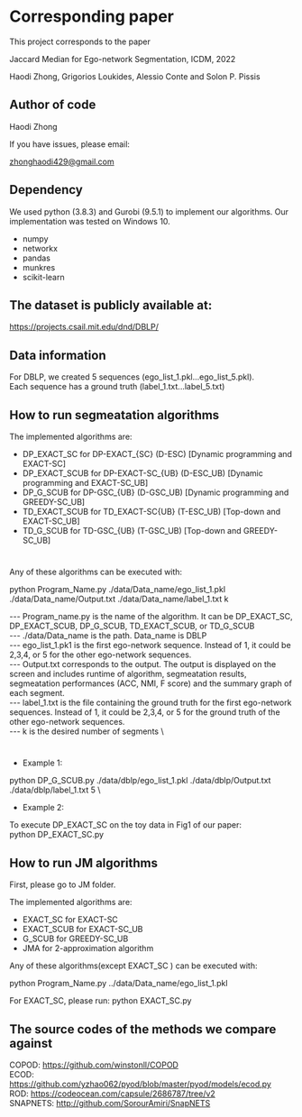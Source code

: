 # Corresponding paper
This project corresponds to the paper

Jaccard Median for Ego-network Segmentation, ICDM, 2022

Haodi Zhong, Grigorios Loukides, Alessio Conte and Solon P. Pissis

## Author of code

Haodi Zhong

If you have issues, please email:

zhonghaodi429@gmail.com

## Dependency


We used python (3.8.3) and  Gurobi (9.5.1) to implement our algorithms. Our implementation was tested on Windows 10.

- numpy
- networkx 
- pandas 
- munkres
- scikit-learn

## The dataset is publicly available at:

https://projects.csail.mit.edu/dnd/DBLP/ 

## Data information

For DBLP, we created 5 sequences (ego_list_1.pkl...ego_list_5.pkl). \
Each sequence has a ground truth (label_1.txt...label_5.txt) 

## How to run segmeatation algorithms

The implemented algorithms are: 

* DP_EXACT_SC for DP-EXACT_{SC} (D-ESC)	      [Dynamic programming and EXACT-SC] 	
* DP_EXACT_SCUB for DP-EXACT-SC_{UB} (D-ESC_UB) [Dynamic programming and EXACT-SC_UB] 
* DP_G_SCUB for DP-GSC_{UB} (D-GSC_UB)	      [Dynamic programming and GREEDY-SC_UB] 	 
* TD_EXACT_SCUB for TD_EXACT-SC{UB} (T-ESC_UB)  [Top-down and EXACT-SC_UB] 	 
* TD_G_SCUB for TD-GSC_{UB} (T-GSC_UB)          [Top-down and GREEDY-SC_UB]	


#

Any of these algorithms can be executed with: 	 
	 
python Program_Name.py ./data/Data_name/ego_list_1.pkl ./data/Data_name/Output.txt  ./data/Data_name/label_1.txt k	 

--- Program_name.py is the name of the algorithm. It can be DP_EXACT_SC, DP_EXACT_SCUB, DP_G_SCUB, TD_EXACT_SCUB, or TD_G_SCUB	 \
--- ./data/Data_name is the path. Data_name is DBLP	 \
--- ego_list_1.pk1 is the first ego-network sequence. Instead of 1, it could be 2,3,4, or 5 for the other ego-network sequences.	 \
--- Output.txt corresponds to the output. The output is displayed on the screen and includes runtime of algorithm, segmeatation results, segmeatation performances (ACC, NMI, F score) and the summary graph of each segment. 	 \
--- label_1.txt is the file containing the ground truth for the first ego-network sequences. Instead of 1, it could be 2,3,4, or 5 for the ground truth of the other ego-network sequences.	 \
--- k is the desired number of segments	 \

#

* Example 1:	 

python DP_G_SCUB.py ./data/dblp/ego_list_1.pkl ./data/dblp/Output.txt  ./data/dblp/label_1.txt 5	 \
	 
* Example 2: 	 

To execute DP_EXACT_SC on the toy data in Fig1 of our paper:	 \
python DP_EXACT_SC.py 	 

## How to run JM algorithms

First, please go to JM folder.

The implemented algorithms are:

* EXACT_SC for EXACT-SC  
* EXACT_SCUB for EXACT-SC_UB
* G_SCUB for GREEDY-SC_UB
* JMA for 2-approximation algorithm 

Any of these algorithms(except EXACT_SC ) can be executed with: 

python Program_Name.py ../data/Data_name/ego_list_1.pkl 

For EXACT_SC, please run:
python EXACT_SC.py

## The source codes of the methods we compare against

COPOD: https://github.com/winstonll/COPOD \
ECOD: https://github.com/yzhao062/pyod/blob/master/pyod/models/ecod.py \
ROD: https://codeocean.com/capsule/2686787/tree/v2 \
SNAPNETS: http://github.com/SorourAmiri/SnapNETS 
